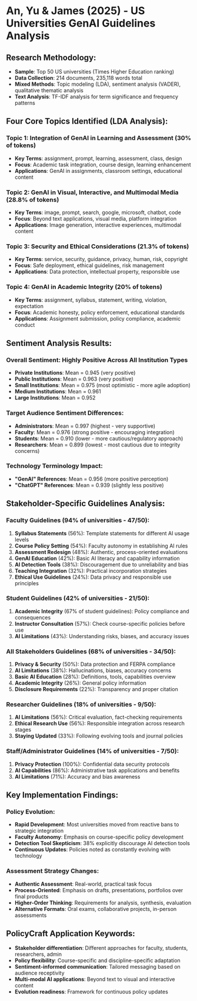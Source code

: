 # An, Yu & James (2025) - US Universities GenAI Guidelines Analysis

## Research Methodology:
- **Sample**: Top 50 US universities (Times Higher Education ranking)
- **Data Collection**: 214 documents, 235,118 words total
- **Mixed Methods**: Topic modeling (LDA), sentiment analysis (VADER), qualitative thematic analysis
- **Text Analysis**: TF-IDF analysis for term significance and frequency patterns

## Four Core Topics Identified (LDA Analysis):

### Topic 1: Integration of GenAI in Learning and Assessment (30% of tokens)
- **Key Terms**: assignment, prompt, learning, assessment, class, design
- **Focus**: Academic task integration, course design, learning enhancement
- **Applications**: GenAI in assignments, classroom settings, educational content

### Topic 2: GenAI in Visual, Interactive, and Multimodal Media (28.8% of tokens)
- **Key Terms**: image, prompt, search, google, microsoft, chatbot, code
- **Focus**: Beyond text applications, visual media, platform integration
- **Applications**: Image generation, interactive experiences, multimodal content

### Topic 3: Security and Ethical Considerations (21.3% of tokens)
- **Key Terms**: service, security, guidance, privacy, human, risk, copyright
- **Focus**: Safe deployment, ethical guidelines, risk management
- **Applications**: Data protection, intellectual property, responsible use

### Topic 4: GenAI in Academic Integrity (20% of tokens)
- **Key Terms**: assignment, syllabus, statement, writing, violation, expectation
- **Focus**: Academic honesty, policy enforcement, educational standards
- **Applications**: Assignment submission, policy compliance, academic conduct

## Sentiment Analysis Results:

### Overall Sentiment: Highly Positive Across All Institution Types
- **Private Institutions**: Mean = 0.945 (very positive)
- **Public Institutions**: Mean = 0.963 (very positive)
- **Small Institutions**: Mean = 0.975 (most optimistic - more agile adoption)
- **Medium Institutions**: Mean = 0.961
- **Large Institutions**: Mean = 0.952

### Target Audience Sentiment Differences:
- **Administrators**: Mean = 0.997 (highest - very supportive)
- **Faculty**: Mean = 0.976 (strong positive - encouraging integration)
- **Students**: Mean = 0.910 (lower - more cautious/regulatory approach)
- **Researchers**: Mean = 0.899 (lowest - most cautious due to integrity concerns)

### Technology Terminology Impact:
- **"GenAI" References**: Mean = 0.956 (more positive perception)
- **"ChatGPT" References**: Mean = 0.939 (slightly less positive)

## Stakeholder-Specific Guidelines Analysis:

### Faculty Guidelines (94% of universities - 47/50):
1. **Syllabus Statements** (56%): Template statements for different AI usage levels
2. **Course Policy Setting** (54%): Faculty autonomy in establishing AI rules
3. **Assessment Redesign** (48%): Authentic, process-oriented evaluations
4. **GenAI Education** (42%): Basic AI literacy and capability information
5. **AI Detection Tools** (38%): Discouragement due to unreliability and bias
6. **Teaching Integration** (32%): Practical incorporation strategies
7. **Ethical Use Guidelines** (24%): Data privacy and responsible use principles

### Student Guidelines (42% of universities - 21/50):
1. **Academic Integrity** (67% of student guidelines): Policy compliance and consequences
2. **Instructor Consultation** (57%): Check course-specific policies before use
3. **AI Limitations** (43%): Understanding risks, biases, and accuracy issues

### All Stakeholders Guidelines (68% of universities - 34/50):
1. **Privacy & Security** (50%): Data protection and FERPA compliance
2. **AI Limitations** (38%): Hallucinations, biases, accuracy concerns
3. **Basic AI Education** (28%): Definitions, tools, capabilities overview
4. **Academic Integrity** (26%): General policy information
5. **Disclosure Requirements** (22%): Transparency and proper citation

### Researcher Guidelines (18% of universities - 9/50):
1. **AI Limitations** (56%): Critical evaluation, fact-checking requirements
2. **Ethical Research Use** (56%): Responsible integration across research stages
3. **Staying Updated** (33%): Following evolving tools and journal policies

### Staff/Administrator Guidelines (14% of universities - 7/50):
1. **Privacy Protection** (100%): Confidential data security protocols
2. **AI Capabilities** (86%): Administrative task applications and benefits
3. **AI Limitations** (71%): Accuracy and bias awareness

## Key Implementation Findings:

### Policy Evolution:
- **Rapid Development**: Most universities moved from reactive bans to strategic integration
- **Faculty Autonomy**: Emphasis on course-specific policy development
- **Detection Tool Skepticism**: 38% explicitly discourage AI detection tools
- **Continuous Updates**: Policies noted as constantly evolving with technology

### Assessment Strategy Changes:
- **Authentic Assessment**: Real-world, practical task focus
- **Process-Oriented**: Emphasis on drafts, presentations, portfolios over final products
- **Higher-Order Thinking**: Requirements for analysis, synthesis, evaluation
- **Alternative Formats**: Oral exams, collaborative projects, in-person assessments

## PolicyCraft Application Keywords:
- **Stakeholder differentiation**: Different approaches for faculty, students, researchers, admin
- **Policy flexibility**: Course-specific and discipline-specific adaptation
- **Sentiment-informed communication**: Tailored messaging based on audience receptivity
- **Multi-modal AI applications**: Beyond text to visual and interactive content
- **Evolution readiness**: Framework for continuous policy updates
